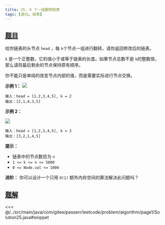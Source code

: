 ```yaml
---
title: 25. K 个一组翻转链表
tags: [递归, 链表]
---
```



## [题目](https://leetcode.cn/problems/reverse-nodes-in-k-group/)
给你链表的头节点 `head` ，每 `k`个节点一组进行翻转，请你返回修改后的链表。

`k` 是一个正整数，它的值小于或等于链表的长度。如果节点总数不是 `k`的整数倍，那么请将最后剩余的节点保持原有顺序。

你不能只是单纯的改变节点内部的值，而是需要实际进行节点交换。

**示例 1：**
![](https://assets.leetcode.com/uploads/2020/10/03/reverse_ex1.jpg)

```
输入：head = [1,2,3,4,5], k = 2
输出：[2,1,4,3,5]
```

**示例 2：**

![](https://assets.leetcode.com/uploads/2020/10/03/reverse_ex2.jpg)

```
输入：head = [1,2,3,4,5], k = 3
输出：[3,2,1,4,5]
```

**提示：**

* 链表中的节点数目为 `n`
* `1 <= k <= n <= 5000`
* `0 <= Node.val <= 1000`

**进阶：** 你可以设计一个只用 `O(1)` 额外内存空间的算法解决此问题吗？



## [题解](https://github.com/PasseRR/JavaLeetCode/blob/master/src/main/java/com/gitee/passerr/leetcode/problem/algorithm/page1/Solution25.java)

<<< @/../src/main/java/com/gitee/passerr/leetcode/problem/algorithm/page1/Solution25.java#snippet
